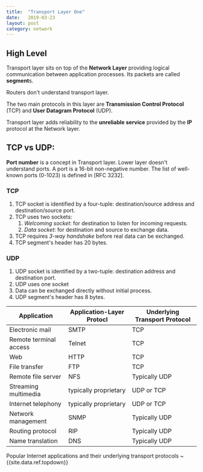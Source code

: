 ```yaml
---
title:  "Transport Layer One"
date:   2019-03-23
layout: post
category: network
---
```


## High Level

Transport layer sits on top of the **Network Layer** providing logical communication between application processes. Its packets are called **segment**s.

Routers don't understand transport layer.

The two main protocols in this layer are **Transmission Control Protocol** (TCP) and **User Datagram Protocol** (UDP).

Transport layer adds reliability to the **unreliable service** provided by the **IP** protocol at the Network layer.

## TCP vs UDP:

**Port number** is a concept in Transport layer. Lower layer doesn't understand ports. A port is a 16-bit non-negative number. The list of well-known ports (0-1023) is defined in [RFC 3232].
    
### TCP

1. TCP socket is identified by a four-tuple: destination/source address and destination/source port.
2. TCP uses two sockets:
   1. *Welcoming socket*: for destination to listen for incoming requests.
   2. *Data socket*: for destination and source to exchange data.
3. TCP requires *3-way handshake* before real data can be exchanged.
4. TCP segment's header has 20 bytes.

### UDP
1. UDP socket is identified by a two-tuple: destination address and destination port.
2. UDP uses one socket
3. Data can be exchanged directly without initial process.
4. UDP segment's header has 8 bytes.

Application | Application-Layer Protocl | Underlying Transport Protocol
----- | ----- | -----
Electronic mail | SMTP | TCP
Remote terminal access | Telnet | TCP
Web | HTTP | TCP
File transfer | FTP | TCP
Remote file server | NFS | Typically UDP
Streaming multimedia | typically proprietary | UDP or TCP
Internet telephony | typically proprietary | UDP or TCP
Network management | SNMP | Typically UDP
Routing protocol | RIP | Typically UDP
Name translation | DNS | Typically UDP
Popular Internet applications and their underlying transport protocols ~ {{site.data.ref.topdown}}
